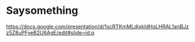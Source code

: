 # Saysomething

https://docs.google.com/presentation/d/1scRTKmMLdjxkIdHoLHRAL1anBJzz5Z8uPFyeB2U6AgE/edit#slide=id.p